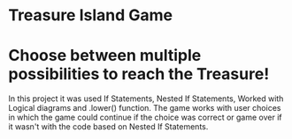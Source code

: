 # Treasure Island Game
# Choose between multiple possibilities to reach the Treasure!
In this project it was used If Statements, Nested If Statements, Worked with Logical diagrams and .lower() function. The game works with user choices in which the game could continue if the choice was correct or game over if it wasn't with the code based on Nested If Statements.
